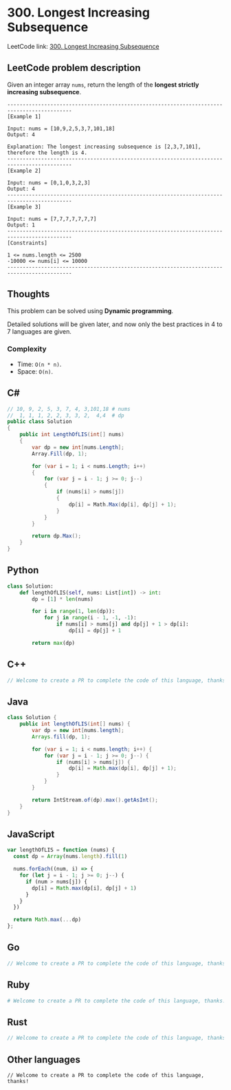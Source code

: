 # 300. Longest Increasing Subsequence
LeetCode link: [300. Longest Increasing Subsequence](https://leetcode.com/problems/longest-increasing-subsequence/)

## LeetCode problem description
Given an integer array `nums`, return the length of the **longest strictly increasing subsequence**.

```
-------------------------------------------------------------------------------------------
[Example 1]

Input: nums = [10,9,2,5,3,7,101,18]
Output: 4

Explanation: The longest increasing subsequence is [2,3,7,101], therefore the length is 4.
-------------------------------------------------------------------------------------------
[Example 2]

Input: nums = [0,1,0,3,2,3]
Output: 4
-------------------------------------------------------------------------------------------
[Example 3]

Input: nums = [7,7,7,7,7,7,7]
Output: 1
-------------------------------------------------------------------------------------------
[Constraints]

1 <= nums.length <= 2500
-10000 <= nums[i] <= 10000
-------------------------------------------------------------------------------------------
```

## Thoughts
This problem can be solved using **Dynamic programming**.

Detailed solutions will be given later, and now only the best practices in 4 to 7 languages are given.

### Complexity
* Time: `O(n * n)`.
* Space: `O(n)`.

## C#
```c#
// 10, 9, 2, 5, 3, 7, 4, 3,101,18 # nums
//  1, 1, 1, 2, 2, 3, 3, 2,  4,4  # dp
public class Solution
{
    public int LengthOfLIS(int[] nums)
    {
        var dp = new int[nums.Length];
        Array.Fill(dp, 1);

        for (var i = 1; i < nums.Length; i++)
        {
            for (var j = i - 1; j >= 0; j--)
            {
                if (nums[i] > nums[j])
                {
                    dp[i] = Math.Max(dp[i], dp[j] + 1);
                }
            }
        }

        return dp.Max();
    }
}
```

## Python
```python
class Solution:
    def lengthOfLIS(self, nums: List[int]) -> int:
        dp = [1] * len(nums)

        for i in range(1, len(dp)):
            for j in range(i - 1, -1, -1):
                if nums[i] > nums[j] and dp[j] + 1 > dp[i]:
                    dp[i] = dp[j] + 1

        return max(dp)
```

## C++
```cpp
// Welcome to create a PR to complete the code of this language, thanks!
```

## Java
```java
class Solution {
    public int lengthOfLIS(int[] nums) {
        var dp = new int[nums.length];
        Arrays.fill(dp, 1);

        for (var i = 1; i < nums.length; i++) {
            for (var j = i - 1; j >= 0; j--) {
                if (nums[i] > nums[j]) {
                    dp[i] = Math.max(dp[i], dp[j] + 1);
                }
            }
        }

        return IntStream.of(dp).max().getAsInt();
    }
}
```

## JavaScript
```javascript
var lengthOfLIS = function (nums) {
  const dp = Array(nums.length).fill(1)

  nums.forEach((num, i) => {
    for (let j = i - 1; j >= 0; j--) {
      if (num > nums[j]) {
        dp[i] = Math.max(dp[i], dp[j] + 1)
      }
    }
  })

  return Math.max(...dp)
};
```

## Go
```go
// Welcome to create a PR to complete the code of this language, thanks!
```

## Ruby
```ruby
# Welcome to create a PR to complete the code of this language, thanks!
```

## Rust
```rust
// Welcome to create a PR to complete the code of this language, thanks!
```

## Other languages
```
// Welcome to create a PR to complete the code of this language, thanks!
```
